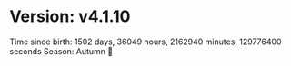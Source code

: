 # Version: v4.1.10
Time since birth: 1502 days, 36049 hours, 2162940 minutes, 129776400 seconds
Season: Autumn 🍁
